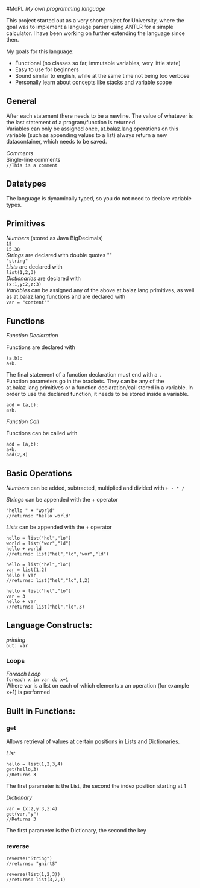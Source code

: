 #MoPL
*My own programming language*

This project started out as a very short project for University, where the goal was to implement a language parser
using ANTLR for a simple calculator. I have been working on further extending the language since then.

My goals for this language:

* Functional (no classes so far, immutable variables, very little state)
* Easy to use for beginners
* Sound similar to english, while at the same time not being too verbose
* Personally learn about concepts like stacks and variable scope

## General

After each statement there needs to be a newline. The value of whatever is the last statement of 
a program/function is returned<br>
Variables can only be assigned once, at.balaz.lang.operations on this variable (such as appending values to a list) 
always return a new datacontainer, which needs to be saved.

*Comments* <br>
Single-line comments <br>
`//This is a comment`


## Datatypes
The language is dynamically typed, so you do not need to declare variable types.

## Primitives
*Numbers* (stored as Java BigDecimals) <br>
`15` <br>
`15.38` <br>
*Strings* are declared with double quotes "" <br>
`"string"` <br>
*Lists* are declared with <br>
`list(1,2,3)` <br>
*Dictionaries* are declared with <br>
`(x:1,y:2,z:3)` <br>
*Variables* can be assigned any of the above at.balaz.lang.primitives, as well as at.balaz.lang.functions and are declared with <br>
`var = "content""`

## Functions

*Function Declaration*  <br>

Functions are declared with 
```
(a,b):
a+b.
```
The final statement of a function declaration must end with a `.`<br> 
Function parameters go in the brackets. 
They can be any of the at.balaz.lang.primitives or a function declaration/call stored in a variable.
In order to use the declared function, it needs to be stored inside a variable.
```
add = (a,b):
a+b.
``` 
 
*Function Call*  <br>

Functions can be called with
```
add = (a,b):
a+b.
add(2,3)
```
## Basic Operations
*Numbers* can be added, subtracted, multiplied and divided with `+ - * /` <br>

*Strings* can be appended with the + operator <br>
```
"hello " + "world"
//returns: "hello world"
```

*Lists* can be appended with the + operator <br>
```
hello = list("hel","lo")
world = list("wor","ld")
hello + world
//returns: list("hel","lo","wor","ld")
```

```
hello = list("hel","lo")
var = list(1,2)
hello + var
//returns: list("hel","lo",1,2)
```

```
hello = list("hel","lo")
var = 3
hello + var
//returns: list("hel","lo",3)
```

## Language Constructs:

*printing* <br>
`out: var`

### Loops
*Foreach Loop* <br>
`foreach x in var do x+1` <br>
Where var is a list on each of which elements x an operation (for example x+1) is performed

## Built in Functions:

### get
Allows retrieval of values at certain positions in Lists and Dictionaries.

*List*
```
hello = list(1,2,3,4)
get(hello,3)
//Returns 3
```
The first parameter is the List, the second the index position starting at 1 <br>

*Dictionary*
```
var = (x:2,y:3,z:4)
get(var,"y")
//Returns 3
```
The first parameter is the Dictionary, the second the key <br>

### reverse
```
reverse("String")
//returns: "gnirtS"
```
```
reverse(list(1,2,3))
//returns: list(3,2,1)
```